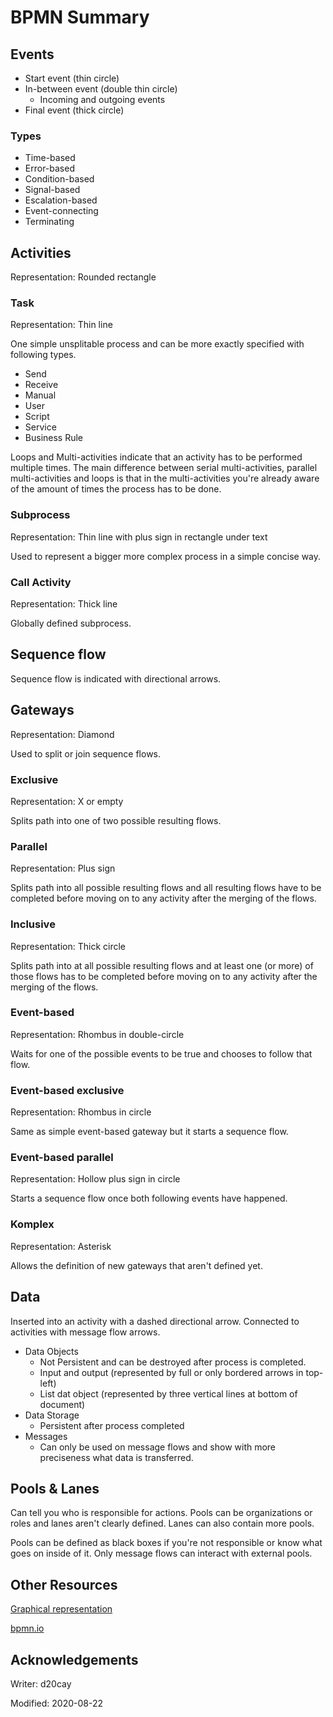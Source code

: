 # BPMN Summary

## Events

* Start event (thin circle)
* In-between event (double thin circle)
  * Incoming and outgoing events
* Final event (thick circle)

### Types

* Time-based
* Error-based
* Condition-based
* Signal-based
* Escalation-based
* Event-connecting
* Terminating

## Activities

Representation:	Rounded rectangle

### Task

Representation:	Thin line

One simple unsplitable process and can be more exactly specified with following types.

* Send
* Receive
* Manual
* User
* Script
* Service
* Business Rule

Loops and Multi-activities indicate that an activity has to be performed multiple times. The main difference between serial multi-activities, parallel multi-activities and loops is that in the multi-activities you're already aware of the amount of times the process has to be done.

### Subprocess

Representation:	Thin line with plus sign in rectangle under text

Used to represent a bigger more complex process in a simple concise way.

### Call Activity

Representation:	Thick line

 Globally defined subprocess.

## Sequence flow

Sequence flow is indicated with directional arrows.

## Gateways

Representation:	Diamond

Used to split or join sequence flows.

### Exclusive

Representation:	X or empty

Splits path into one of two possible resulting flows.

### Parallel

Representation:	Plus sign

Splits path into all possible resulting flows and all resulting flows have to be completed before moving on to any activity after the merging of the flows.

### Inclusive

Representation:	Thick circle

Splits path into at all possible resulting flows and at least one (or more) of those flows has to be completed before moving on to any activity after the merging of the flows.

### Event-based

Representation:	Rhombus in double-circle

Waits for one of the possible events to be true and chooses to follow that flow.

### Event-based exclusive

Representation:	Rhombus in circle

Same as simple event-based gateway but it starts a sequence flow.

### Event-based parallel

Representation:	Hollow plus sign in circle

Starts a sequence flow once both following events have happened.

### Komplex

Representation:	Asterisk

Allows the definition of new gateways that aren't defined yet.

## Data

Inserted into an activity with a dashed directional arrow. Connected to activities with message flow arrows.

* Data Objects
  * Not Persistent and can be destroyed after process is completed.
  * Input and output (represented by full or only bordered arrows in top-left)
  * List dat object (represented by  three vertical lines at bottom of document)
* Data Storage
  * Persistent after process completed
* Messages 
  * Can only be used on message flows and show with more preciseness what data is transferred.

## Pools & Lanes

Can tell you who is responsible for actions. Pools can be organizations or roles and lanes aren't clearly defined. Lanes can also contain more pools.

Pools can be defined as black boxes if you're not responsible or know what goes on inside of it. Only message flows can interact with external pools. 

## Other Resources

[Graphical representation](http://www.bpmb.de/images/BPMN2_0_Poster_EN.pdf)

[bpmn.io](http://bpmn.io)

## Acknowledgements

Writer:		d20cay

Modified:	2020-08-22